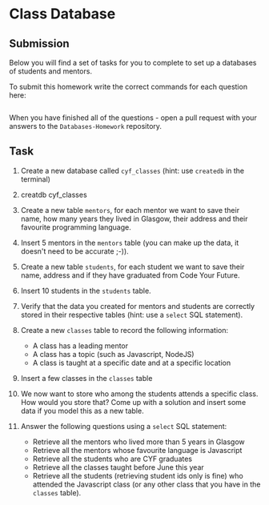 # Class Database

## Submission

Below you will find a set of tasks for you to complete to set up a databases of students and mentors.

To submit this homework write the correct commands for each question here:

```sql


```

When you have finished all of the questions - open a pull request with your answers to the `Databases-Homework` repository.

## Task

1. Create a new database called `cyf_classes` (hint: use `createdb` in the terminal)
2. creatdb cyf_classes
3. Create a new table `mentors`, for each mentor we want to save their name, how many years they lived in Glasgow, their address and their favourite programming language.
4. Insert 5 mentors in the `mentors` table (you can make up the data, it doesn't need to be accurate ;-)).
5. Create a new table `students`, for each student we want to save their name, address and if they have graduated from Code Your Future.
6. Insert 10 students in the `students` table.
7. Verify that the data you created for mentors and students are correctly stored in their respective tables (hint: use a `select` SQL statement).
8. Create a new `classes` table to record the following information:

   - A class has a leading mentor
   - A class has a topic (such as Javascript, NodeJS)
   - A class is taught at a specific date and at a specific location

8. Insert a few classes in the `classes` table
9. We now want to store who among the students attends a specific class. How would you store that? Come up with a solution and insert some data if you model this as a new table.
10. Answer the following questions using a `select` SQL statement:
    - Retrieve all the mentors who lived more than 5 years in Glasgow
    - Retrieve all the mentors whose favourite language is Javascript
    - Retrieve all the students who are CYF graduates
    - Retrieve all the classes taught before June this year
    - Retrieve all the students (retrieving student ids only is fine) who attended the Javascript class (or any other class that you have in the `classes` table).
